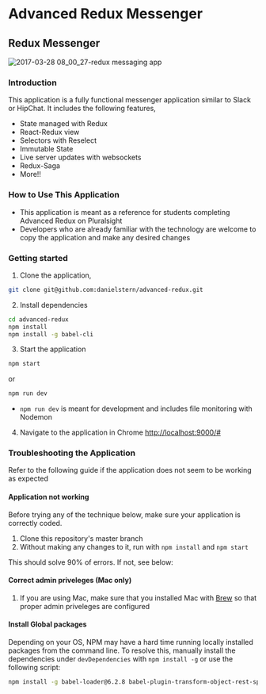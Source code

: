 # Advanced Redux Messenger
## Redux Messenger
![2017-03-28 08_00_27-redux messaging app](https://cloud.githubusercontent.com/assets/4268152/24403858/c707c6aa-138c-11e7-93fc-c9a565001bc2.png)
### Introduction
This application is a fully functional messenger application similar to Slack or HipChat. It includes the following features,
- State managed with Redux
- React-Redux view
- Selectors with Reselect
- Immutable State
- Live server updates with websockets
- Redux-Saga
- More!!
### How to Use This Application
- This application is meant as a reference for students completing Advanced Redux on Pluralsight
- Developers who are already familiar with the technology are welcome to copy the application and make any desired changes

### Getting started
1. Clone the application,
```bash
git clone git@github.com:danielstern/advanced-redux.git
```
2. Install dependencies
```bash
cd advanced-redux
npm install
npm install -g babel-cli
```

3. Start the application
```javascript
npm start
```
or 
```javascript
npm run dev 
```
* `npm run dev` is meant for development and includes file monitoring with Nodemon

4. Navigate to the application in Chrome
[http://localhost:9000/#](http://localhost:9000)

### Troubleshooting the Application
Refer to the following guide if the application does not seem to be working as expected

#### Application not working
Before trying any of the technique below, make sure your application is correctly coded.
1. Clone this repository's master branch
2. Without making any changes to it, run with `npm install` and `npm start`

This should solve 90% of errors. If not, see below: 

#### Correct admin priveleges (Mac only)
1. If you are using Mac, make sure that you installed Mac with [Brew](https://brew.sh/) so that proper admin priveleges are configured

#### Install Global packages
Depending on your OS, NPM may have a hard time running locally installed packages from the command line. To resolve this, manually install the dependencies under `devDependencies` with `npm install -g` or use the following script:

```bash
npm install -g babel-loader@6.2.8 babel-plugin-transform-object-rest-spread@6.19.0 babel-preset-es2015@6.18.0 babel-preset-react@6.23.0 babel-regenerator-runtime@6.5.0 nodemon@1.11.0 webpack@1.13.3 webpack-dev-server@1.16.2 webpack-hot-middleware@2.17.1 webpack-dev-middleware@1.10.1
```
